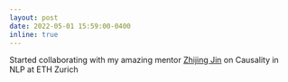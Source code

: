 ```yaml
---
layout: post
date: 2022-05-01 15:59:00-0400
inline: true
---
```


Started collaborating with my amazing mentor [Zhijing Jin](https://zhijing-jin.com/fantasy/mentors-and-mentees/) on Causality in NLP at ETH Zurich